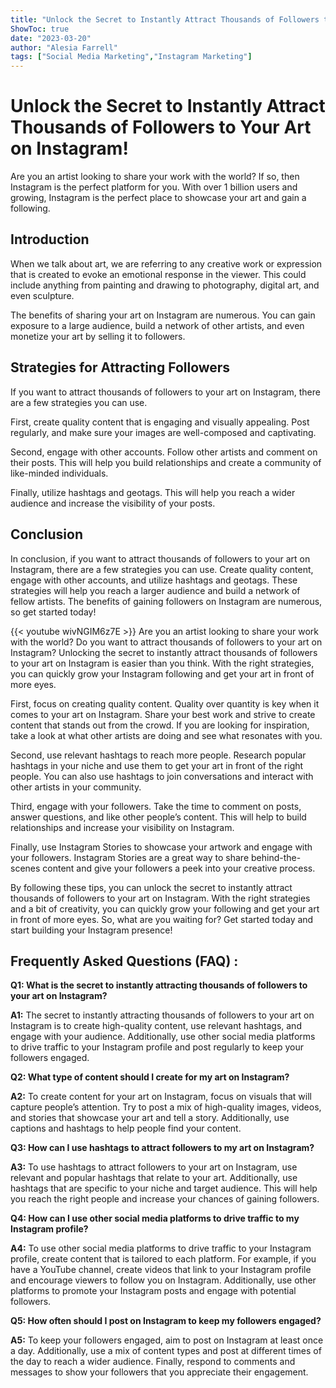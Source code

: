 ```yaml
---
title: "Unlock the Secret to Instantly Attract Thousands of Followers to Your Art on Instagram!"
ShowToc: true 
date: "2023-03-20"
author: "Alesia Farrell" 
tags: ["Social Media Marketing","Instagram Marketing"]
---
```

# Unlock the Secret to Instantly Attract Thousands of Followers to Your Art on Instagram!

Are you an artist looking to share your work with the world? If so, then Instagram is the perfect platform for you. With over 1 billion users and growing, Instagram is the perfect place to showcase your art and gain a following.

## Introduction 

When we talk about art, we are referring to any creative work or expression that is created to evoke an emotional response in the viewer. This could include anything from painting and drawing to photography, digital art, and even sculpture.

The benefits of sharing your art on Instagram are numerous. You can gain exposure to a large audience, build a network of other artists, and even monetize your art by selling it to followers.

## Strategies for Attracting Followers

If you want to attract thousands of followers to your art on Instagram, there are a few strategies you can use. 

First, create quality content that is engaging and visually appealing. Post regularly, and make sure your images are well-composed and captivating.

Second, engage with other accounts. Follow other artists and comment on their posts. This will help you build relationships and create a community of like-minded individuals.

Finally, utilize hashtags and geotags. This will help you reach a wider audience and increase the visibility of your posts.

## Conclusion 

In conclusion, if you want to attract thousands of followers to your art on Instagram, there are a few strategies you can use. Create quality content, engage with other accounts, and utilize hashtags and geotags. These strategies will help you reach a larger audience and build a network of fellow artists. The benefits of gaining followers on Instagram are numerous, so get started today!

{{< youtube wivNGIM6z7E >}} 
Are you an artist looking to share your work with the world? Do you want to attract thousands of followers to your art on Instagram? Unlocking the secret to instantly attract thousands of followers to your art on Instagram is easier than you think. With the right strategies, you can quickly grow your Instagram following and get your art in front of more eyes.

First, focus on creating quality content. Quality over quantity is key when it comes to your art on Instagram. Share your best work and strive to create content that stands out from the crowd. If you are looking for inspiration, take a look at what other artists are doing and see what resonates with you.

Second, use relevant hashtags to reach more people. Research popular hashtags in your niche and use them to get your art in front of the right people. You can also use hashtags to join conversations and interact with other artists in your community.

Third, engage with your followers. Take the time to comment on posts, answer questions, and like other people’s content. This will help to build relationships and increase your visibility on Instagram.

Finally, use Instagram Stories to showcase your artwork and engage with your followers. Instagram Stories are a great way to share behind-the-scenes content and give your followers a peek into your creative process.

By following these tips, you can unlock the secret to instantly attract thousands of followers to your art on Instagram. With the right strategies and a bit of creativity, you can quickly grow your following and get your art in front of more eyes. So, what are you waiting for? Get started today and start building your Instagram presence!

## Frequently Asked Questions (FAQ) :
**Q1: What is the secret to instantly attracting thousands of followers to your art on Instagram?** 

**A1:** The secret to instantly attracting thousands of followers to your art on Instagram is to create high-quality content, use relevant hashtags, and engage with your audience. Additionally, use other social media platforms to drive traffic to your Instagram profile and post regularly to keep your followers engaged.

**Q2: What type of content should I create for my art on Instagram?** 

**A2:** To create content for your art on Instagram, focus on visuals that will capture people’s attention. Try to post a mix of high-quality images, videos, and stories that showcase your art and tell a story. Additionally, use captions and hashtags to help people find your content. 

**Q3: How can I use hashtags to attract followers to my art on Instagram?** 

**A3:** To use hashtags to attract followers to your art on Instagram, use relevant and popular hashtags that relate to your art. Additionally, use hashtags that are specific to your niche and target audience. This will help you reach the right people and increase your chances of gaining followers. 

**Q4: How can I use other social media platforms to drive traffic to my Instagram profile?**

**A4:** To use other social media platforms to drive traffic to your Instagram profile, create content that is tailored to each platform. For example, if you have a YouTube channel, create videos that link to your Instagram profile and encourage viewers to follow you on Instagram. Additionally, use other platforms to promote your Instagram posts and engage with potential followers. 

**Q5: How often should I post on Instagram to keep my followers engaged?**

**A5:** To keep your followers engaged, aim to post on Instagram at least once a day. Additionally, use a mix of content types and post at different times of the day to reach a wider audience. Finally, respond to comments and messages to show your followers that you appreciate their engagement.





